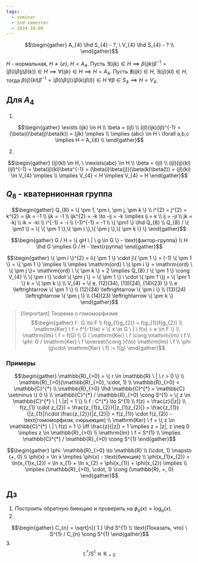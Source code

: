 ```yaml
---
tags:
  - seminar
  - 2nd-semester
  - 2024-10-09
---
```

$$\begin{gather}
A_{4} \lhd S_{4} - ?, \ V_{4} \lhd S_{4} - ? \\
\end{gather}$$

$H$ - нормальная, $H \neq \{ e \}$, $H < A_{4}$.
Пусть $\exists (ijk) \in H \implies \beta(ijk)\beta^{-1} = (\beta(i)\beta(j)\beta(k)) \in H \implies \forall (ijk) \in H \implies H = A_{4}$.
Пусть $\nexists (ijk) \in H, \ \exists (ij)(kl) \in H$, тогда $\beta(ij)(kl)\beta^{-1} = (\beta(i)\beta(j))(\beta(k)\beta(l)) \in H \ \forall \beta \in S_{4} \implies H = V_{4}$.

## Для $A_{4}$

1)

$$\begin{gather}
\exists (ijk) \in H \\
\beta = (ijl) \\
(ijl)(ijk)(ijl)^{-1} = (\beta(i)\beta(j)\beta(k)) = (jlk) \implies \\
\implies (abc) \in H \ \forall a,b,c \implies H = A_{4} \\
\end{gather}$$


2)

$$\begin{gather}
(ij)(kl) \in H, \ \nexists(abc) \in H \\
\beta = (ijl) \\
(ijl)(ij)(kl)(ijl)^{-1} = \beta(ij)(kl)\beta^{-1} = (\beta(i)\beta(j))(\beta(k)\beta(l)) = (jl)(ki) \in V_{4} \implies \\
\implies V_{4} < H \implies V_{4} = H
\end{gather}$$

## $Q_{8}$ - кватернионная группа

$$\begin{gather}
Q_{8} = \{ \pm 1, \pm i, \pm j, \pm k \} \\
i^{2} = j^{2} = k^{2} = ijk = -1 \\
ijk = -1 \\
ijk^{2} = -k \to -ij = -k \implies ij = k \\
ij = -ji \\
jk = -kj \\
ik = -ki \\
i^{-1} = -i \\
(-1)^{-1} = -1 \\
\{ \pm1 \} \lhd Q_{8} \\
Q_{8} / \{ \pm1 \} = \{ \{ \pm 1 \},\{ \pm i \},\{ \pm j \},\{ \pm k \} \}
\end{gather}$$

$$\begin{gather}
G / H = \{ gH \ | \ g \in G \} - \text{фактор-группа} \\
H \lhd G \implies G / H - \text{группа}
\end{gather}$$

$$\begin{gather}
\{ \pm i \}^{2} = i\{ \pm 1 \} \cdot j\{ \pm 1 \} = (-1) \{ \pm 1 \} = \{ \pm 1 \} \implies \\
\implies \mathrm{ord} \ \{ \pm i \} = \mathrm{ord} \  \{ \pm j \}= \mathrm{ord} \  \{ \pm k \}  = 2  \implies Q_{8} / \{ \pm 1 \} \cong V_{4} \\
\{ \pm i \} \cdot \{ \pm j \} = \{ \pm 1 \} i \cdot \{ \pm 1 \}j = \{ \pm 1 \} k = \{ \pm k \} \\
V_{4} = \{ e, (12)(34), (13)(24), (14)(23) \} \\
e \leftrightarrow \{ \pm 1 \} \\
(12)(34) \leftrightarrow \{ \pm i \} \\
(13)(24) \leftrightarrow \{ \pm j \} \\
(14)(23) \leftrightarrow \{ \pm k \}
\end{gather}$$

> [!important] Теорема о гомоморфизме
> $$\begin{gather}
> f : G \to F \\
> f(g_{1}g_{2}) = f(g_{1})f(g_{2}) \\
> \mathrm{Ker} \ f = f^{-1}(e) = \{ x \in G \ | \ f(x) = e \in F \} \\
> \mathrm{Im} \ f = f(G) \\
> G / \mathrm{Ker} \ f \cong \mathrm{Im} \ f \\
> \phi: G / \mathrm{Ker} \ f \overset{\cong }{\to} \mathrm{Im} \ f \\
> \phi (g\cdot \mathrm{Ker} \ f) := f(g)
\end{gather}$$

### Примеры

$$\begin{gather}
\mathbb{R}_{>0} = \{ r \in \mathbb{R} \ | \ r > 0 \} \\
\mathbb{R}_{>0}(\mathbb{R}_{>0}, \cdot, 1) \\
\mathbb{R}_{>0} < \mathbb{C}^{*} \\
\mathbb{R}_{>0} \lhd \mathbb{C}^{*} = \mathbb{C} \setminus \{ 0 \} \\
\mathbb{C}^{*} / \mathbb{R}_{>0} \cong S^{1} = \{ z \in \mathbb{C}^{*} \ | \ |z| = 1 \} \\
f : C^{*} \to S^{1} \\
f(z) = \frac{z}{|z|} \\
f(z_{1} \cdot z_{2}) = \frac{z_{1}z_{2}}{|z_{1}z_{2}|} = \frac{z_{1}}{|z_{1}|}\cdot \frac{z_{2}}{|z_{2}|} = f(z_{1}) \cdot f(z_{2}) - \text{гомоморфизм, сюрьекция} \\
\mathrm{Ker} \ f = \{ z \in \mathbb{C}^{*} \ | \  f(z) = 1 \} \iff \frac{z}{|z|} = 1 \implies z = |z|, z \neq 0 \implies z \in \mathbb{R}_{>0} \\
\mathrm{Im} \ f = S^{1} \\ 
\implies \mathbb{C}^{*} / \mathbb{R}_{>0} \cong S^{1}
\end{gather}$$

$$\begin{gather}
\phi: \mathbb{R}_{>0} \to \mathbb{R} \\
(\cdot, 1) \mapsto (+, 0) \\
\phi(x) = \ln x \implies \phi(x) - \text{биекция} \\
\phi(x_{1}x_{2}) = \ln(x_{1}x_{2}) = \ln x_{1} + \ln x_{2} = \phi(x_{1}) + \phi(x_{2}) \implies \\
\implies (\mathbb{R}_{>0}, \cdot, 1) \cong (\mathbb{R}, +, 0)
\end{gather}$$


## Дз 

1. Построить обратную биекцию и проверить на $\phi_{a}(x) = \log_{a}(x)$.
2. 
$$\begin{gather}
C_{n} = \sqrt[n]{ 1 } \lhd S^{1} \\
\text{Показать, что} \ S^{1} / C_{n}  \cong S^{1} 
\end{gather}$$
3. 
$$\mathbb{C}^{*} / S^{1} \cong  \mathbb{R}_{>0}$$